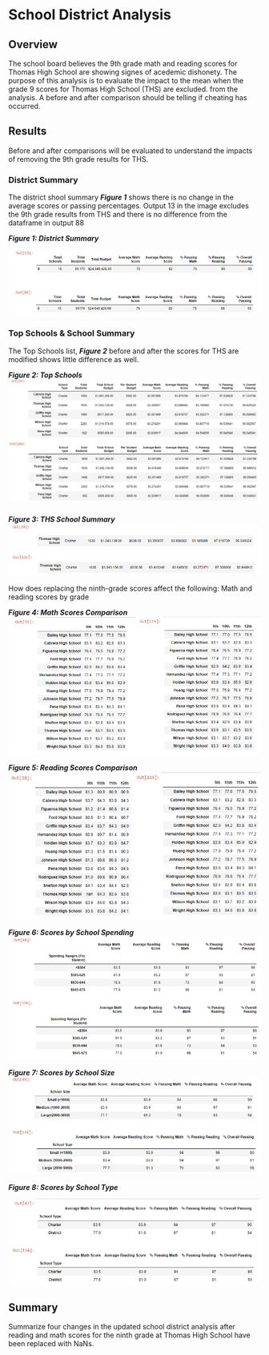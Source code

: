 # School District Analysis
## Overview 
The school board believes the 9th grade math and reading scores for Thomas High School are showing signes of acedemic dishonety.  The purpose of this analysis is to evaluate the impact to the mean when the grade 9 scores for Thomas High School (THS) are excluded. from the analysis.  A before and after comparison should be telling if cheating has occurred.  

## Results
Before and after comparisons will be evaluated to understand the impacts of removing the 9th grade results for THS.

### District Summary
The district shool summary **_Figure 1_** shows there is no change in the average scores or passing percentages.  Output 13 in the image excludes the 9th grade results from THS and there is no difference from the dataframe in output 88

**_Figure 1: District Summary_**

![District School Summary](/resources/district_summary.png)

### Top Schools & School Summary
The Top Schools list, **_Figure 2_** before and after the scores for THS are modified shows little difference as well. 

**_Figure 2: Top Schools_**
![Top School](/resources/top_schools.png)



###

**_Figure 3: THS School Summary_**
![School Summary](/resources/School_summary.png)

How does replacing the ninth-grade scores affect the following:
Math and reading scores by grade

**_Figure 4: Math Scores Comparison_**
![Math Scores Compare](/resources/math_scores_compare.png)

**_Figure 5: Reading Scores Comparison_**
![Reading Scores Compare](/resources/reading_score_compare.png)

**_Figure 6: Scores by School Spending_**
![Scores by Spend](/resources/scores_by_spend.png)

**_Figure 7: Scores by School Size_**
![Scores by School](/resources/scores_by_school_size.png)

**_Figure 8: Scores by School Type_**

![Scores by Type](/resources/scores_by_type.png)

## Summary
Summarize four changes in the updated school district analysis after reading and math scores for the ninth grade at Thomas High School have been replaced with NaNs.
